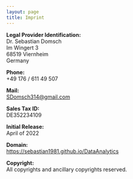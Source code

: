 ```yaml
---
layout: page
title: Imprint
---
```


**Legal Provider Identification:**\
Dr. Sebastian Domsch\
Im Wingert 3\
68519 Viernheim\
Germany

**Phone:**\
+49 176 / 611 49 507

**Mail:**\
SDomsch314@gmail.com

**Sales Tax ID:**\
DE352234109

**Initial Release:**\
April of 2022

**Domain:**\
https://sebastian1981.github.io/DataAnalytics

**Copyright:**\
All copyrights and ancillary copyrights reserved.